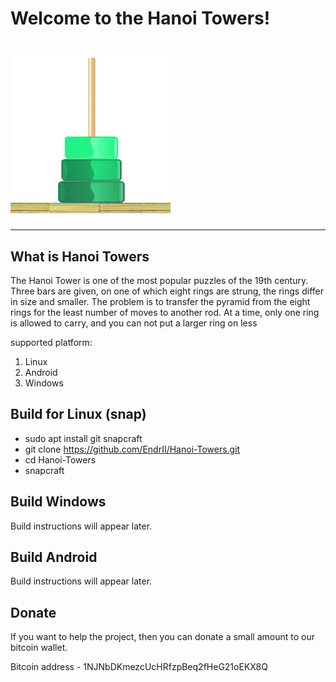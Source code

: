 # Welcome to the Hanoi Towers!
# ![Hanoi Towers Logo](/source/res/icon.png)

***************************
## What is Hanoi Towers
The Hanoi Tower is one of the most popular puzzles of the 19th century. Three bars are given, on one of which eight rings are strung, the rings differ in size and smaller. The problem is to transfer the pyramid from the eight rings for the least number of moves to another rod. At a time, only one ring is allowed to carry, and you can not put a larger ring on less

supported platform: 
1. Linux
2. Android 
3. Windows 

## Build for Linux (snap)

  -  sudo apt install git snapcraft 
  -  git clone https://github.com/EndrII/Hanoi-Towers.git
  -  cd Hanoi-Towers
  -  snapcraft


## Build Windows 
Build instructions will appear later.

## Build Android 
Build instructions will appear later.


## Donate
If you want to help the project, then you can donate a small amount to our bitcoin wallet.

Bitcoin address - 1NJNbDKmezcUcHRfzpBeq2fHeG21oEKX8Q

